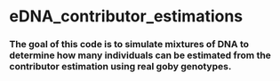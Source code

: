 # eDNA_contributor_estimations

### The goal of this code is to simulate mixtures of DNA to determine how many individuals can be estimated from the contributor estimation using real goby genotypes.
